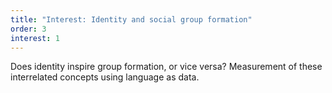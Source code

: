 ```yaml
---
title: "Interest: Identity and social group formation"
order: 3
interest: 1
---
```


Does identity inspire group formation, or vice versa? Measurement of these interrelated concepts using language as data.
